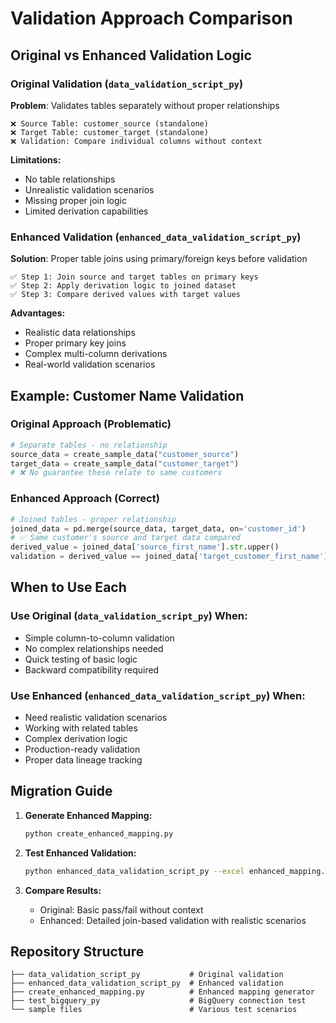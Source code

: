# Validation Approach Comparison

## Original vs Enhanced Validation Logic

### Original Validation (`data_validation_script_py`)
**Problem**: Validates tables separately without proper relationships
```
❌ Source Table: customer_source (standalone)
❌ Target Table: customer_target (standalone)  
❌ Validation: Compare individual columns without context
```

**Limitations:**
- No table relationships
- Unrealistic validation scenarios
- Missing proper join logic
- Limited derivation capabilities

### Enhanced Validation (`enhanced_data_validation_script_py`)
**Solution**: Proper table joins using primary/foreign keys before validation
```
✅ Step 1: Join source and target tables on primary keys
✅ Step 2: Apply derivation logic to joined dataset
✅ Step 3: Compare derived values with target values
```

**Advantages:**
- Realistic data relationships
- Proper primary key joins
- Complex multi-column derivations
- Real-world validation scenarios

## Example: Customer Name Validation

### Original Approach (Problematic)
```python
# Separate tables - no relationship
source_data = create_sample_data("customer_source")
target_data = create_sample_data("customer_target") 
# ❌ No guarantee these relate to same customers
```

### Enhanced Approach (Correct)
```python
# Joined tables - proper relationship
joined_data = pd.merge(source_data, target_data, on='customer_id')
# ✅ Same customer's source and target data compared
derived_value = joined_data['source_first_name'].str.upper()
validation = derived_value == joined_data['target_customer_first_name']
```

## When to Use Each

### Use Original (`data_validation_script_py`) When:
- Simple column-to-column validation
- No complex relationships needed
- Quick testing of basic logic
- Backward compatibility required

### Use Enhanced (`enhanced_data_validation_script_py`) When:
- Need realistic validation scenarios
- Working with related tables
- Complex derivation logic
- Production-ready validation
- Proper data lineage tracking

## Migration Guide

1. **Generate Enhanced Mapping:**
   ```bash
   python create_enhanced_mapping.py
   ```

2. **Test Enhanced Validation:**
   ```bash
   python enhanced_data_validation_script_py --excel enhanced_mapping.xlsx --test True
   ```

3. **Compare Results:**
   - Original: Basic pass/fail without context
   - Enhanced: Detailed join-based validation with realistic scenarios

## Repository Structure
```
├── data_validation_script_py           # Original validation
├── enhanced_data_validation_script_py  # Enhanced validation  
├── create_enhanced_mapping.py          # Enhanced mapping generator
├── test_bigquery_py                    # BigQuery connection test
└── sample files                        # Various test scenarios
```
